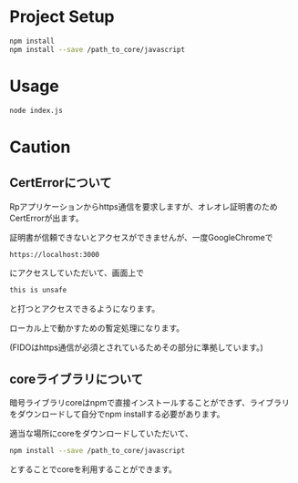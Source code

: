 # Project Setup
```bash
npm install
npm install --save /path_to_core/javascript
```

# Usage
```bash
node index.js
```

# Caution
## CertErrorについて
Rpアプリケーションからhttps通信を要求しますが、オレオレ証明書のためCertErrorが出ます。

証明書が信頼できないとアクセスができませんが、一度GoogleChromeで
```bash
https://localhost:3000
```
にアクセスしていただいて、画面上で
```bash
this is unsafe
```
と打つとアクセスできるようになります。

ローカル上で動かすための暫定処理になります。

(FIDOはhttps通信が必須とされているためその部分に準拠しています。)

## coreライブラリについて
暗号ライブラリcoreはnpmで直接インストールすることができず、ライブラリをダウンロードして自分でnpm installする必要があります。

適当な場所にcoreをダウンロードしていただいて、
```bash
npm install --save /path_to_core/javascript
```
とすることでcoreを利用することができます。